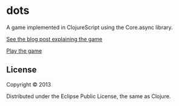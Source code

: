 # dots

A game implemented in ClojureScript using the Core.async library.

[See the blog post explaining the game](http://rigsomelight.com/2013/08/12/clojurescript-core-async-dots-game.html)

[Play the game](http://rigsomelight.com/dotsters)

## License

Copyright © 2013

Distributed under the Eclipse Public License, the same as Clojure.
